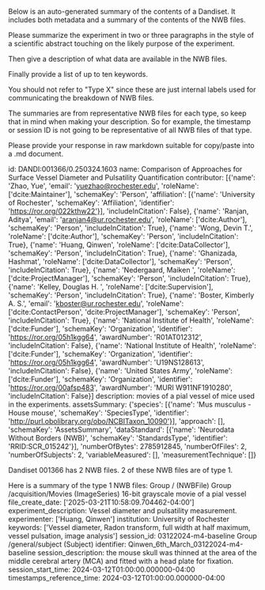 
Below is an auto-generated summary of the contents of a Dandiset. It includes both metadata and a summary of the contents of the NWB files.

Please summarize the experiment in two or three paragraphs in the style of a scientific abstract touching on the likely purpose of the experiment.

Then give a description of what data are available in the NWB files.

Finally provide a list of up to ten keywords.

You should not refer to "Type X" since these are just internal labels used for communicating the breakdown of NWB files.

The summaries are from representative NWB files for each type, so keep that in mind when making your description. So for example, the timestamp or session ID is not going to be representative of all NWB files of that type.

Please provide your response in raw markdown suitable for copy/paste into a .md document.


id: DANDI:001366/0.250324.1603
name: Comparison of Approaches for Surface Vessel Diameter and Pulsatility Quantification
contributor: [{'name': 'Zhao, Yue', 'email': 'yuezhao@rochester.edu', 'roleName': ['dcite:Maintainer'], 'schemaKey': 'Person', 'affiliation': [{'name': 'University of Rochester', 'schemaKey': 'Affiliation', 'identifier': 'https://ror.org/022kthw22'}], 'includeInCitation': False}, {'name': 'Ranjan, Aditya', 'email': 'aranjan4@ur.rochester.edu', 'roleName': ['dcite:Author'], 'schemaKey': 'Person', 'includeInCitation': True}, {'name': 'Wong, Devin T.', 'roleName': ['dcite:Author'], 'schemaKey': 'Person', 'includeInCitation': True}, {'name': 'Huang, Qinwen', 'roleName': ['dcite:DataCollector'], 'schemaKey': 'Person', 'includeInCitation': True}, {'name': 'Ghanizada, Hashmat', 'roleName': ['dcite:DataCollector'], 'schemaKey': 'Person', 'includeInCitation': True}, {'name': 'Nedergaard, Maiken ', 'roleName': ['dcite:ProjectManager'], 'schemaKey': 'Person', 'includeInCitation': True}, {'name': 'Kelley, Douglas H. ', 'roleName': ['dcite:Supervision'], 'schemaKey': 'Person', 'includeInCitation': True}, {'name': 'Boster, Kimberly A. S.', 'email': 'kboster@ur.rochester.edu', 'roleName': ['dcite:ContactPerson', 'dcite:ProjectManager'], 'schemaKey': 'Person', 'includeInCitation': True}, {'name': 'National Institute of Health', 'roleName': ['dcite:Funder'], 'schemaKey': 'Organization', 'identifier': 'https://ror.org/05h1kgg64', 'awardNumber': 'R01AT012312', 'includeInCitation': False}, {'name': 'National Institute of Health', 'roleName': ['dcite:Funder'], 'schemaKey': 'Organization', 'identifier': 'https://ror.org/05h1kgg64', 'awardNumber': 'U19NS128613', 'includeInCitation': False}, {'name': 'United States Army', 'roleName': ['dcite:Funder'], 'schemaKey': 'Organization', 'identifier': 'https://ror.org/00afsp483', 'awardNumber': 'MURI W911NF1910280', 'includeInCitation': False}]
description: movies of a pial vessel of mice used in the experiments.
assetsSummary: {'species': [{'name': 'Mus musculus - House mouse', 'schemaKey': 'SpeciesType', 'identifier': 'http://purl.obolibrary.org/obo/NCBITaxon_10090'}], 'approach': [], 'schemaKey': 'AssetsSummary', 'dataStandard': [{'name': 'Neurodata Without Borders (NWB)', 'schemaKey': 'StandardsType', 'identifier': 'RRID:SCR_015242'}], 'numberOfBytes': 2785912845, 'numberOfFiles': 2, 'numberOfSubjects': 2, 'variableMeasured': [], 'measurementTechnique': []}

Dandiset 001366 has 2 NWB files.
2 of these NWB files are of type 1.


Here is a summary of the type 1 NWB files:
  Group / (NWBFile) 
  Group /acquisition/Movies (ImageSeries) 16-bit grayscale movie of a pial vessel
  file_create_date: ['2025-03-21T10:58:09.704462-04:00']
  experiment_description: Vessel diameter and pulsatility measurement.
  experimenter: ['Huang, Qinwen']
  institution: University of Rochester
  keywords: ['Vessel diameter, Radon transform, full width at half maximum, vessel pulsation, image analysis']
  session_id: 03122024-m4-baseline
  Group /general/subject (Subject) 
  identifier: Qinwen_6th_March_03122024-m4-baseline
  session_description: the mouse skull was thinned at the area of the middle cerebral artery (MCA) and fitted with a head plate for fixation.
  session_start_time: 2024-03-12T01:00:00.000000-04:00
  timestamps_reference_time: 2024-03-12T01:00:00.000000-04:00
